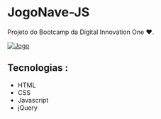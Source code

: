 # JogoNave-JS
Projeto do Bootcamp da Digital Innovation One ❤️.

[![Jogo](https://lh3.googleusercontent.com/pw/ACtC-3e7Zs5y75gqH75evuzhbwyBPBiEzlZeZ0rOlnWV7fnqobBeyw2XnM6cuSN693kyoXNNJttVzLAzI7MNhaGywesbV2zVc33VpLI0nB_dOveYVww2kLVF1-ILa4UM698ZE9DpW3ytf3jcetxdbdq1fHCmZw=w1040-h624-no?authuser=0 "Jogo")](https://lh3.googleusercontent.com/pw/ACtC-3e7Zs5y75gqH75evuzhbwyBPBiEzlZeZ0rOlnWV7fnqobBeyw2XnM6cuSN693kyoXNNJttVzLAzI7MNhaGywesbV2zVc33VpLI0nB_dOveYVww2kLVF1-ILa4UM698ZE9DpW3ytf3jcetxdbdq1fHCmZw=w1040-h624-no?authuser=0 "Jogo")



## Tecnologias :
- HTML
- CSS
- Javascript
- jQuery

